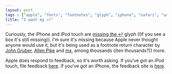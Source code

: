 ```yaml
---
layout: post
tags : ["apple", "fonts", "footnotes", "glyph", "iphone", "safari", "unicode"]
title: "I want my ↩!"
---
```

Curiously, the iPhone and iPod touch are [missing the ↩][1] glyph ((If you see a box it's still missing)). I'm sure it's missing because Apple never thought anyone would use it, but it's being used as a footnote return character by [John Gruber][2], [Allen Pike][3] and [mx][4], among thousands ((ten thousands?)) more.

[1]: http://equinox-of-insanity.com/2007/07/iphone-fonts-and-missing-glyphs
[2]: http://daringfireball.net
[3]: http://www.antipode.ca
[4]: http://warpedvisions.org

Apple does respond to feedback, so it's worth asking. If you've got an iPod touch, file feedback <a href="http://www.apple.com/feedback/ipodtouch.html">here</a>. If you've got an iPhone, the feedback site is <a href="http://www.apple.com/feedback/iphone.html">here</a>.